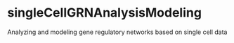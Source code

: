 # singleCellGRNAnalysisModeling
Analyzing and modeling gene regulatory networks based on single cell data
